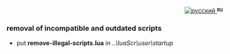 <p align="right">
 <a title="русский" href="https://github.com/Nexterr/simpleTV-scripts/tree/master/addons/remove-illegal-scripts"><img src="https://raw.githubusercontent.com/Nexterr/simpleTV-images/master/ru.png" alt="русский" /> </a><strong ><sup><sub>RU</sub></sup></strong>
</p>

### removal of incompatible and outdated scripts

- put **remove-illegal-scripts.lua** in _..\luaScr\user\startup_

[RU]: https://github.com/Nexterr/simpleTV-scripts/tree/master/addons/remove-illegal-scripts "русский"
